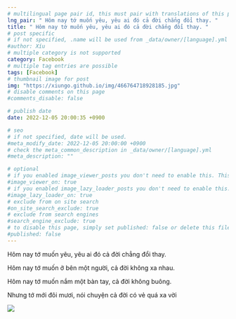 ```yaml
---
# multilingual page pair id, this must pair with translations of this page. (This name must be unique)
lng_pair: " Hôm nay tớ muốn yêu, yêu ai đó cả đời chẳng đổi thay. "
title: " Hôm nay tớ muốn yêu, yêu ai đó cả đời chẳng đổi thay. "
# post specific
# if not specified, .name will be used from _data/owner/[language].yml
#author: Xíu
# multiple category is not supported
category: Facebook
# multiple tag entries are possible
tags: [Facebook]
# thumbnail image for post
img: "https://xiungo.github.io/img/466764718928185.jpg"
# disable comments on this page
#comments_disable: false

# publish date
date: 2022-12-05 20:00:35 +0900

# seo
# if not specified, date will be used.
#meta_modify_date: 2022-12-05 20:00:00 +0900
# check the meta_common_description in _data/owner/[language].yml
#meta_description: ""

# optional
# if you enabled image_viewer_posts you don't need to enable this. This is only if image_viewer_posts = false
#image_viewer_on: true
# if you enabled image_lazy_loader_posts you don't need to enable this. This is only if image_lazy_loader_posts = false
#image_lazy_loader_on: true
# exclude from on site search
#on_site_search_exclude: true
# exclude from search engines
#search_engine_exclude: true
# to disable this page, simply set published: false or delete this file
#published: false
---
```

Hôm nay tớ muốn yêu, yêu ai đó cả đời chẳng đổi thay.

Hôm nay tớ muốn ở bên một người, cả đời không xa nhau.

Hôm nay tớ muốn nắm một bàn tay, cả đời không buông.

Nhưng tớ mới đôi mươi, nói chuyện cả đời có vẻ quá xa vời
<!-- outline-end -->

<img src= "https://xiungo.github.io/img/466764718928185.jpg">


